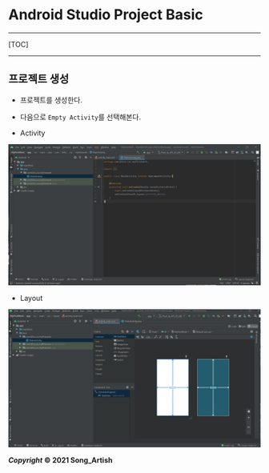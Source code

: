 # Android Studio Project Basic



---

[TOC]

---



## 프로젝트 생성

- 프로젝트를 생성한다.
- 다음으로 `Empty Activity`를 선택해본다.



- Activity

![Activity](img/MainActivity.png)

- Layout

![Layout](img/activity_main.png)



***Copyright* © 2021 Song_Artish**
